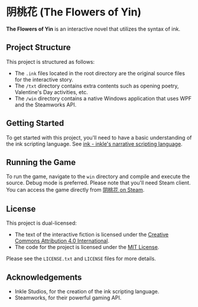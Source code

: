 # 阴桃花 (The Flowers of Yin)

**The Flowers of Yin** is an interactive novel that utilizes the syntax of ink. 

## Project Structure

This project is structured as follows:

- The `.ink` files located in the root directory are the original source files for the interactive story.
- The `/txt` directory contains extra contents such as opening poetry, Valentine's Day activities, etc.
- The `/win` directory contains a native Windows application that uses WPF and the Steamworks API.

## Getting Started

To get started with this project, you'll need to have a basic understanding of the ink scripting language. See [ink - inkle's narrative scripting language](https://www.inklestudios.com/ink/).

## Running the Game

To run the game, navigate to the `win` directory and compile and execute the source. Debug mode is preferred. Please note that you'll need Steam client. You can access the game directly from [阴桃花 on Steam](https://store.steampowered.com/app/2116000/_/).

## License

This project is dual-licensed:

- The text of the interactive fiction is licensed under the [Creative Commons Attribution 4.0 International](https://creativecommons.org/licenses/by/4.0/).
- The code for the project is licensed under the [MIT License](https://opensource.org/licenses/MIT).

Please see the `LICENSE.txt` and `LICENSE` files for more details.

## Acknowledgements

- Inkle Studios, for the creation of the ink scripting language.
- Steamworks, for their powerful gaming API.
